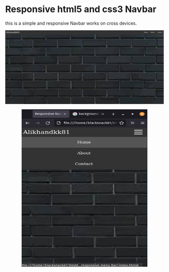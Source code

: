 # Responsive html5 and css3 Navbar
this is a simple and responsive Navbar works on cross devices.

![](img/desktop.png)

<p align="center">
<img width="400" height="500" src="img/mobile.png">
</p>
